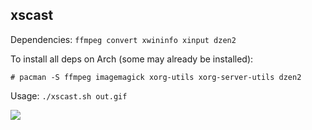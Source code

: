 ## xscast

Dependencies: `ffmpeg convert xwininfo xinput dzen2`

To install all deps on Arch (some may already be installed):

    # pacman -S ffmpeg imagemagick xorg-utils xorg-server-utils dzen2

Usage: `./xscast.sh out.gif`

![](http://i.stack.imgur.com/L0WAq.gif)
